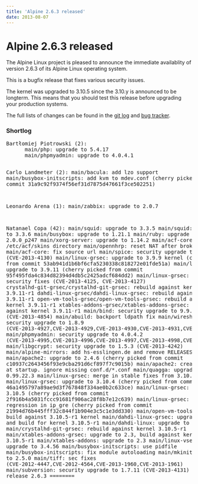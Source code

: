 ```yaml
---
title: 'Alpine 2.6.3 released'
date: 2013-08-07
---
```


# Alpine 2.6.3 released
The Alpine Linux project is pleased to announce the immediate availablity of version 2.6.3 of its Alpine Linux operating system.

This is a bugfix release that fixes various security issues.

The kernel was upgraded to 3.10.5 since the 3.10.y is announced to be longterm. This means that you should test this release before upgrading your production systems.

The full lists of changes can be found in the <a href="http://git.alpinelinux.org/cgit/aports/log/?h=v2.6.3">git log</a> and <a href="http://bugs.alpinelinux.org/versions/67">bug tracker</a>.

<h3>Shortlog</h3>
<pre>
Bartłomiej Piotrowski (2):
      main/php: upgrade to 5.4.17
      main/phpmyadmin: upgrade to 4.0.4.1

Carlo Landmeter (2):
      main/bacula: add lzo support
      main/busybox-initscripts: add kvm to mdev.conf     (cherry picked from commit 31a9c92f9374f56ef31d7875d47661f3ce502251)

Leonardo Arena (1):
      main/zabbix: upgrade to 2.0.7

Natanael Copa (42):
      main/squid: upgrade to 3.3.5
      main/squid: upgrade to 3.3.6
      main/busybox: upgrade to 1.21.1
      main/ruby: upgrade to 2.0.0_p247
      main/xorg-server: upgrade to 1.14.2
      main/acf-core: create /etc/acf/skins directory
      main/opennhrp: reset NAT after broken routing
      main/acf-core: fix source url
      main/spice: security upgrade to 0.12.4 (CVE-2013-4130)
      main/linux-grsec: upgrade to 3.9.9 kernel     (cherry picked from commit 53ab941d1b6bf6cfa5230338c818272e01fde51a)
      main/linux-grsec: upgrade to 3.9.11     (cherry picked from commit 95f495fda4c834d82394d4db5c2425adcf684dd2)
      main/linux-grsec: various security fixes (CVE-2013-4125, CVE-2013-4127)
      crystalhd-git-grsec/crystalhd-git-grsec: rebuild against kernel 3.9.11-r1
      dahdi-linux-grsec/dahdi-linux-grsec: rebuild against kernel 3.9.11-r1
      open-vm-tools-grsec/open-vm-tools-grsec: rebuild against kernel 3.9.11-r1
      xtables-addons-grsec/xtables-addons-grsec: rebuild against kernel 3.9.11-r1
      main/bind: security upgrade to 9.9.3_p2 (CVE-2013-4854)
      main/abuild: backport ldpath fix
      main/wireshark: security upgrade to 1.8.9 (CVE-2013-4927,CVE-2013-4929,CVE-2013-4930,CVE-2013-4931,CVE-2013-4932,CVE-2013-4933,CVE-2013-4934,CVE-2013-4935)
      main/phpmyadmin: security upgrade to 4.0.4.2 (CVE-2013-4995,CVE-2013-4996,CVE-2013-4997,CVE-2013-4998,CVE-2013-4999,CVE-2013-5000,CVE-2013-5001,CVE-2013-5002,CVE-2013-5003)
      main/libgcrypt: security upgrade to 1.5.3 (CVE-2013-4242)
      main/alpine-mirrors: add hs-esslingen.de and remove RELEASES.txt
      main/apache2: upgrade to 2.4.6     (cherry picked from commit c10937c2643456f93e9cba291d6cf897f7c9015b)
      main/apache2: create pid dir at startup. ignore missing conf.d/*.conf
      main/quagga: upgrade to 0.99.22.3
      main/linux-grsec: merge in stable fixes from 3.10.4 and 3.4.55
      main/linux-grsec: upgrade to 3.10.4     (cherry picked from commit 46a1495797a89ae9d3f767848f334ae0b2c633ce)
      main/linux-grsec: upgrade to 3.10.5     (cherry picked from commit 2f916b4a5031fccc91681f906ac28f8b7e12c639)
      main/linux-grsec: fix regression in ip_gre     (cherry picked from commit 21994d76b445fff32c844f1b904e3c5c1e3dd330)
      main/open-vm-tools-grsec: build against 3.10.5-r1 kernel
      main/dahdi-linux-grsec: upgrade to 2.7.0 and build for kernel 3.10.5-r1
      main/dahdi-linux: upgrade to 2.7.0
      main/crystalhd-git-grsec: rebuild against kernel 3.10.5-r1
      main/xtables-addons-grsec: upgrade to 2.3, build against kernel 3.10.5-r1
      main/xtables-addons: upgrade to 2.3
      main/linux-vserver: upgrade to 3.4.56
      main/busybox-initscripts: use pidfile
      main/busybox-initscripts: fix module autoloading
      main/mkinitfs: upgrade to 2.5.0
      main/tiff: sec fixes (CVE-2012-4447,CVE-2012-4564,CVE-2013-1960,CVE-2013-1961)
      main/subversion: security upgrade to 1.7.11 (CVE-2013-4131)
      ======== release 2.6.3 ========
</pre>